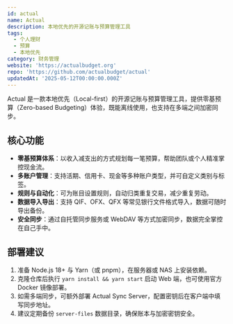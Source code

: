 ```yaml
---
id: actual
name: Actual
description: 本地优先的开源记账与预算管理工具
tags:
  - 个人理财
  - 预算
  - 本地优先
category: 财务管理
website: 'https://actualbudget.org'
repo: 'https://github.com/actualbudget/actual'
updatedAt: '2025-05-12T00:00:00.000Z'
---
```


Actual 是一款本地优先（Local-first）的开源记账与预算管理工具，提供零基预算（Zero-based Budgeting）体验，既能离线使用，也支持在多端之间加密同步。

## 核心功能

- **零基预算体系**：以收入减支出的方式规划每一笔预算，帮助团队或个人精准掌控现金流。
- **多账户管理**：支持活期、信用卡、现金等多种账户类型，并可自定义类别与标签。
- **规则与自动化**：可为账目设置规则，自动归类重复交易，减少重复劳动。
- **数据导入导出**：支持 QIF、OFX、QFX 等常见银行文件格式导入，数据可随时导出备份。
- **安全同步**：通过自托管同步服务或 WebDAV 等方式加密同步，数据完全掌控在自己手中。

## 部署建议

1. 准备 Node.js 18+ 与 Yarn（或 pnpm），在服务器或 NAS 上安装依赖。
2. 克隆仓库后执行 `yarn install && yarn start` 启动 Web 端，也可使用官方 Docker 镜像部署。
3. 如需多端同步，可额外部署 Actual Sync Server，配置密钥后在客户端中填写同步地址。
4. 建议定期备份 `server-files` 数据目录，确保账本与加密密钥安全。
